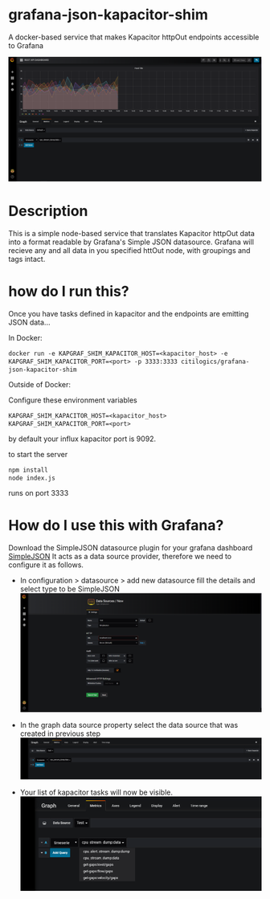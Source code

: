 # grafana-json-kapacitor-shim
A docker-based service that makes Kapacitor httpOut endpoints accessible to Grafana

![example](https://github.com/CitiLogics/grafana-json-kapacitor-shim/raw/master/screenshot.PNG)


# Description

This is a simple node-based service that translates Kapacitor httpOut data into a format readable by Grafana's Simple JSON datasource. Grafana will recieve any and all data in you specified httOut node, with groupings and tags intact.

# how do I run this?

Once you have tasks defined in kapacitor and the endpoints are emitting JSON data...

In Docker:

```
docker run -e KAPGRAF_SHIM_KAPACITOR_HOST=<kapacitor_host> -e KAPGRAF_SHIM_KAPACITOR_PORT=<port> -p 3333:3333 citilogics/grafana-json-kapacitor-shim
```

Outside of Docker:

Configure these environment variables

```
KAPGRAF_SHIM_KAPACITOR_HOST=<kapacitor_host>
KAPGRAF_SHIM_KAPACITOR_PORT=<port>
```
by default your influx kapacitor port is 9092.

to start the server

```
npm install
node index.js
```
runs on port 3333

# How do I use this with Grafana?
Download the SimpleJSON datasource plugin for your grafana dashboard [SimpleJSON](https://grafana.com/plugins/grafana-simple-json-datasource)
It acts as a data source provider, therefore we need to configure it as follows.

* In configuration > datasource > add new datasource fill the details and select type to be SimpleJSON
![data-source](https://github.com/CitiLogics/grafana-json-kapacitor-shim/blob/master/data-source-config.PNG)

* In the graph data source property select the data source that was created in previous step
![graph-config](https://github.com/CitiLogics/grafana-json-kapacitor-shim/blob/master/graph-config.PNG)

* Your list of kapacitor tasks will now be visible.
![kapacitor-tasks](https://github.com/CitiLogics/grafana-json-kapacitor-shim/blob/master/kapacitor-task.PNG)
